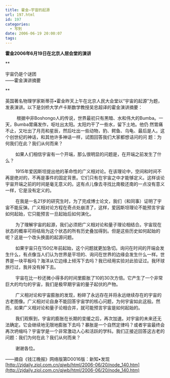 ```yaml
---
title: 霍金—宇宙的起源
url: 197.html
id: 197
categories:
  - 写到
date: 2006-06-19 20:00:07
tags:
---
```


**霍金2006年6月19日在北京人居会堂的演讲**  
  
**

宇宙仍是个谜团  
——霍金演讲摘要

**  
  
英国著名物理学家斯蒂芬•霍金昨天上午在北京人民大会堂以“宇宙的起源”为题，发表演讲。以下是剑桥大学卢卡斯数学教授吴忠超译的霍金演讲摘要：  
  
　 　 根据中非Boshongo人的传说，世界最初只有黑暗、水和伟大的Bumba。一天，Bumba胃痛发作，呕吐出太阳。太阳灼干了一些水，留下土地。他仍 然胃痛不止，又吐出了月亮和星辰，然后吐出一些动物，豹、鳄鱼、乌龟、最后是人。这个创世纪的神话，和其他许多神话一样，试图回答我们大家都想诘问的问 题：为何我们在此？我们从何而来？  
  
　　 如果人们相信宇宙有一个开端，那么很明显的问题是，在开端之前发生了什么？  
  
　　 1915年爱因斯坦提出他的革命性的广义相对论。在该理论中，空间和时间不再是绝对的，不再是事件的固定背景。它们只有在宇宙之中才能够定义。这样谈论宇宙开端之前的时间是毫无意义的。这有点儿像去寻找比南极还南的一点没有意义一样，它是没有定义的。  
  
　 　在我是一名21岁的研究生时，为了完成博士论文，我们（和同事）证明了宇宙不能反弹。广义相对论方程在奇点处崩溃了，这样，爱因斯坦理论不能预言宇宙如何起始，它只能预言一旦起始后如何演化。  
  
　　 为了理解宇宙的起源，我们必须把广义相对论和量子理论相结合。宇宙现在状态的概率可将结局为这个状态的所有历史叠加得到。但是这些历史如何起始的呢？这是一个改头换面的起源问题。  
  
　　 如果宇宙只在150亿年前起始，这个问题就更加急切。询问在时间的开端会发生什么，有点像当人们认为世界是平坦的、询问在世界的边缘会发生什么一样。世界是一块平板吗？海洋从它边缘上倾泻下去吗？我已经用实验对此验证过。我环球旅行过，我并没有掉下去。  
  
　　 宇宙在比一秒还微小得多的时间里膨胀了10的30次方倍。它产生了一个非常巨大的均匀的宇宙，我们是极早期宇宙的量子起伏的产物。  
  
　　 广义相对论和宇宙膨胀的发现，粉碎了永远存在并将永远继续存在的宇宙的古老图像。广义相对论自身不能回答宇宙学的核心问题，为何宇宙如此这般。然而，如果广义相对论和量子论相合并，就可能预言宇宙是如何起始的。  
  
　　 我们观察到，宇宙的膨胀在长期的变缓之后，再次加速。对宇宙的未来还无法确定。它会继续地无限地膨胀下去吗？暴胀是一个自然定律吗？或者宇宙最终会再次坍缩吗？宇宙学是一个非常激动人心和活跃的学科。我们正接近回答这古老的问题：我们为何在此？我们从何而来？  
  
　　 谢谢各位。  
  
——摘自《钱江晚报》网络版第D0016版：新知•发现  
[http://zjdaily.zjol.com.cn/qjwb/html/2006-06/20/node_140.htm](http://zjdaily.zjol.com.cn/qjwb/html/2006-06/20/node_140.htm)